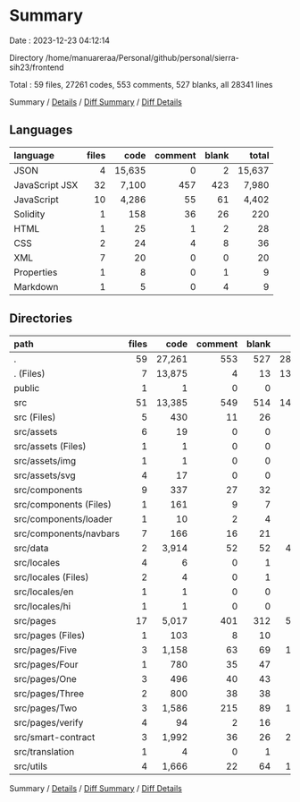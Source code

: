 # Summary

Date : 2023-12-23 04:12:14

Directory /home/manuareraa/Personal/github/personal/sierra-sih23/frontend

Total : 59 files,  27261 codes, 553 comments, 527 blanks, all 28341 lines

Summary / [Details](details.md) / [Diff Summary](diff.md) / [Diff Details](diff-details.md)

## Languages
| language | files | code | comment | blank | total |
| :--- | ---: | ---: | ---: | ---: | ---: |
| JSON | 4 | 15,635 | 0 | 2 | 15,637 |
| JavaScript JSX | 32 | 7,100 | 457 | 423 | 7,980 |
| JavaScript | 10 | 4,286 | 55 | 61 | 4,402 |
| Solidity | 1 | 158 | 36 | 26 | 220 |
| HTML | 1 | 25 | 1 | 2 | 28 |
| CSS | 2 | 24 | 4 | 8 | 36 |
| XML | 7 | 20 | 0 | 0 | 20 |
| Properties | 1 | 8 | 0 | 1 | 9 |
| Markdown | 1 | 5 | 0 | 4 | 9 |

## Directories
| path | files | code | comment | blank | total |
| :--- | ---: | ---: | ---: | ---: | ---: |
| . | 59 | 27,261 | 553 | 527 | 28,341 |
| . (Files) | 7 | 13,875 | 4 | 13 | 13,892 |
| public | 1 | 1 | 0 | 0 | 1 |
| src | 51 | 13,385 | 549 | 514 | 14,448 |
| src (Files) | 5 | 430 | 11 | 26 | 467 |
| src/assets | 6 | 19 | 0 | 0 | 19 |
| src/assets (Files) | 1 | 1 | 0 | 0 | 1 |
| src/assets/img | 1 | 1 | 0 | 0 | 1 |
| src/assets/svg | 4 | 17 | 0 | 0 | 17 |
| src/components | 9 | 337 | 27 | 32 | 396 |
| src/components (Files) | 1 | 161 | 9 | 7 | 177 |
| src/components/loader | 1 | 10 | 2 | 4 | 16 |
| src/components/navbars | 7 | 166 | 16 | 21 | 203 |
| src/data | 2 | 3,914 | 52 | 52 | 4,018 |
| src/locales | 4 | 6 | 0 | 1 | 7 |
| src/locales (Files) | 2 | 4 | 0 | 1 | 5 |
| src/locales/en | 1 | 1 | 0 | 0 | 1 |
| src/locales/hi | 1 | 1 | 0 | 0 | 1 |
| src/pages | 17 | 5,017 | 401 | 312 | 5,730 |
| src/pages (Files) | 1 | 103 | 8 | 10 | 121 |
| src/pages/Five | 3 | 1,158 | 63 | 69 | 1,290 |
| src/pages/Four | 1 | 780 | 35 | 47 | 862 |
| src/pages/One | 3 | 496 | 40 | 43 | 579 |
| src/pages/Three | 2 | 800 | 38 | 38 | 876 |
| src/pages/Two | 3 | 1,586 | 215 | 89 | 1,890 |
| src/pages/verify | 4 | 94 | 2 | 16 | 112 |
| src/smart-contract | 3 | 1,992 | 36 | 26 | 2,054 |
| src/translation | 1 | 4 | 0 | 1 | 5 |
| src/utils | 4 | 1,666 | 22 | 64 | 1,752 |

Summary / [Details](details.md) / [Diff Summary](diff.md) / [Diff Details](diff-details.md)